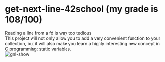 # get-next-line-42school (my grade is 108/100)
Reading a line from a fd is way too tedious<br>
This project will not only allow you to add a very convenient function to your collection,
but it will also make you learn a highly interesting new concept in C programming: static
variables.<br>
![gnl-show](https://github.com/RinatMambetov/get-next-line-42school/gnl_show.gif)

